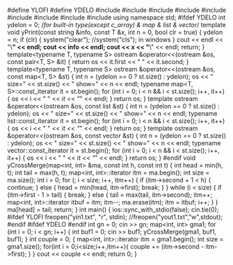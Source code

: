 #define YLOFI
#define YDELO
#include<iostream>
#include<iomanip>
#include<string>
#include<sstream>
#include<map>
#include<list>
#include<vector>
#include<algorithm>
#include<cmath>
using namespace std;
#ifdef YDELO
int ydelon = 0;
/*for built-in type(except c_array) & map & list & vector*/
template<typename T>
void yPrint(const string &info, const T &x, int n = 0, bool clr = true) {
    ydelon = n;
    if (clr) {
        system("clear"); //system("cls"); in windows
    }
    cout << endl << "\\**********************" << endl;
    cout << info << endl;
    cout << x << "**********************\\" << endl;
    return;
}
template<typename T, typename S>
ostream &operator<<(ostream &os, const pair<T, S> &it) {
    return os << it.first << " " << it.second;
}
template<typename T, typename S>
ostream &operator<<(ostream &os, const map<T, S> &st) {
    int n = (ydelon == 0 ? st.size() : ydelon);
    os << " size=" << st.size() << " show=" << n << endl;
    typename map<T, S>::const_iterator it = st.begin();
    for (int i = 0; i < n && i < st.size(); i++, it++) {
        os << i << " " << *it << "*" << endl;
    }
    return os;
}
template<typename T>
ostream &operator<<(ostream &os, const list<T> &st) {
    int n = (ydelon == 0 ? st.size() : ydelon);
    os << " size=" << st.size() << " show=" << n << endl;
    typename list<T>::const_iterator it = st.begin();
    for (int i = 0; i < n && i < st.size(); i++, it++) {
        os << i << " " << *it << "*" << endl;
    }
    return os;
}
template<typename T>
ostream &operator<<(ostream &os, const vector<T> &st) {
    int n = (ydelon == 0 ? st.size() : ydelon);
    os << " size=" << st.size() << " show=" << n << endl;
    typename vector<T>::const_iterator it = st.begin();
    for (int i = 0; i < n && i < st.size(); i++, it++) {
        os << i << " " << *it << "*" << endl;
    }
    return os;
}
#endif
void yCrossMerge(map<int, int> &ma, const int h, const int t) {
    int head = min(h, t);
    int tail = max(h, t);
    map<int, int>::iterator itm = ma.begin();
    int size = ma.size();
    int i = 0;
    for (; i < size; i++, itm++) {
        if (itm->second + 1 < h) {
            continue;
        } else {
            head = min(head, itm->first);
            break;
        }
    }
    while (i < size) {
        if (itm->first - 1 > tail) {
            break;
        } else {
            tail = max(tail, itm->second);
            itm++;
            map<int, int>::iterator itbuf = itm;
            itm--;
            ma.erase(itm);
            itm = itbuf;
            i++;
        }
    }
    ma[head] = tail;
    return;
}
int main() {
    ios::sync_with_stdio(false);
    cin.tie(0);
#ifdef YLOFI
    freopen("yin1.txt", "r", stdin);
    //freopen("yout1.txt","w",stdout);
#endif
#ifdef YDELO
#endif
    int gn = 0;
    cin >> gn;
    map<int, int> gma1;
    for (int i = 0; i < gn; i++) {
        int buf1 = 0;
        cin >> buf1;
        yCrossMerge(gma1, buf1, buf1);
    }
    int couple = 0;
    {
        map<int, int>::iterator itm = gma1.begin();
        int size = gma1.size();
        for(int i = 0;i<size;i++,itm++){
            couple += (itm->second - itm->first);
        }
    }
    cout << couple << endl;
    return 0;
}

